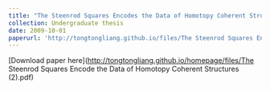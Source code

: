 ```yaml
---
title: "The Steenrod Squares Encodes the Data of Homotopy Coherent Structure"
collection: Undergraduate thesis
date: 2009-10-01
paperurl: 'http://tongtongliang.github.io/files/The Steenrod Squares Encode the Data of Homotopy Coherent Structures (2).pdf'
---
```


[Download paper here](http://tongtongliang.github.io/homepage/files/The Steenrod Squares Encode the Data of Homotopy Coherent Structures (2).pdf)

